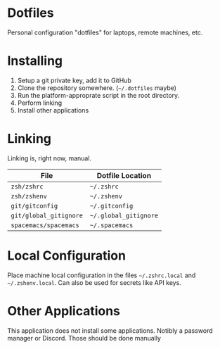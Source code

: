 # Dotfiles

Personal configuration "dotfiles" for laptops, remote machines, etc.

# Installing

1. Setup a git private key, add it to GitHub
2. Clone the repository somewhere. (`~/.dotfiles` maybe)
3. Run the platform-approprate script in the root directory.
4. Perform linking
5. Install other applications

# Linking

Linking is, right now, manual.

| File                   | Dotfile Location      |
|------------------------|-----------------------|
| `zsh/zshrc`            | `~/.zshrc`            |
| `zsh/zshenv`           | `~/.zshenv`           |
| `git/gitconfig`        | `~/.gitconfig`        |
| `git/global_gitignore` | `~/.global_gitignore` |
| `spacemacs/spacemacs`  | `~/.spacemacs`        |

# Local Configuration

Place machine local configuration in the files `~/.zshrc.local` and `~/.zshenv.local`. Can also be used for secrets like API keys.

# Other Applications

This application does not install some applications. Notibly a password manager or Discord. Those should be done manually
